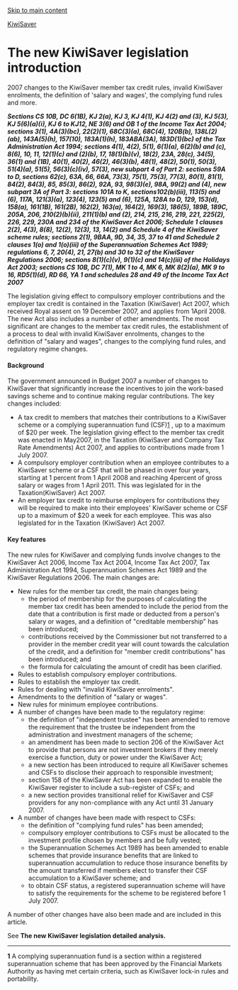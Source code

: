 [Skip to main content](#main-content-tt)

[KiwiSaver](/new-legislation/act-articles/kiwisaver "KiwiSaver")

The new KiwiSaver legislation introduction
==========================================

2007 changes to the KiwiSaver member tax credit rules, invalid KiwiSaver enrolments, the definition of 'salary and wages', the complying fund rules and more.

**_Sections CS 10B, DC 6(1B), KJ 2(a), KJ 3, KJ 4(1), KJ 4(2) and (3), KJ 5(3), KJ 5(6)(a)(i), KJ 6 to KJ12, NE 3(6) and OB 1 of the Income Tax Act 2004; sections 3(1), 4A(3)(bc), 22(2)(1), 68C(3)(a), 68C(4), 120B(b), 138L(2)(ab), 143A(5)(h), 157(10), 183A(1)(h), 183ABA(3A), 183D(1)(bc) of the Tax Administration Act 1994; sections 4(1), 4(2), 5(1), 6(1)(a), 6(2)(b) and (c), 8(6), 10, 11, 12(1)(c) and (2)(b), 17, 18(1)(b)(v), 18(2), 23A, 28(c), 34(5), 36(1) and (1B), 40(1), 40(2), 46(2), 46(3)(b), 48(1), 48(2), 50(1), 50(3), 51(4)(a), 51(5), 56(3)(c)(iv), 57(3), new subpart 4 of Part 2: sections 59A to D, sections 62(c), 63A, 66, 66A, 73(3), 75(1), 75(3), 77(3), 80(1), 81(1), 84(2), 84(3), 85, 85(3), 86(2), 92A, 93, 98(3)(e), 98A, 99(2) and (4), new subpart 3A of Part 3: sections 101A to K, sections102(b)(iii), 113(5) and (6), 117A, 121(3)(a), 123(4), 123(5) and (6), 125A, 128A to D, 129, 153(d), 158(a), 161(1B), 161(2B), 162(2), 163(a), 164(2), 169(3), 186(5), 189B, 189C, 205A, 206, 210(2)(b)(ii), 211(1)(b) and (2), 214, 215, 216, 219, 221, 225(2), 226, 229, 230A and 234 of the KiwiSaver Act 2006; Schedule 1 clauses 2(2), 4(3), 8(8), 12(2), 12(3), 13, 14(2) and Schedule 4 of the KiwiSaver scheme rules; sections 2(1), 9BAA, 9D, 34, 35, 37 to 41 and Schedule 2 clauses 1(o) and 1(o)(iii) of the Superannuation Schemes Act 1989; regulations 6, 7, 20(4), 21, 27(b) and 30 to 32 of the KiwiSaver Regulations 2006; sections 8(1)(c)(v), 9(1)(c) and 14(c)(iii) of the Holidays Act 2003; sections CS 10B, DC 7(1), MK 1 to 4, MK 6, MK 8(2)(a), MK 9 to 16, RD5(1)(d), RD 66, YA 1 and schedules 28 and 49 of the Income Tax Act 2007_**

The legislation giving effect to compulsory employer contributions and the employer tax credit is contained in the Taxation (KiwiSaver) Act 2007, which received Royal assent on 19 December 2007, and applies from 1April 2008. The new Act also includes a number of other amendments. The most significant are changes to the member tax credit rules, the establishment of a process to deal with invalid KiwiSaver enrolments, changes to the definition of "salary and wages", changes to the complying fund rules, and regulatory regime changes.

#### Background

The government announced in Budget 2007 a number of changes to KiwiSaver that significantly increase the incentives to join the work-based savings scheme and to continue making regular contributions. The key changes included:

*   A tax credit to members that matches their contributions to a KiwiSaver scheme or a complying superannuation fund (CSF)[1](#01)
    , up to a maximum of $20 per week. The legislation giving effect to the member tax credit was enacted in May2007, in the Taxation (KiwiSaver and Company Tax Rate Amendments) Act 2007, and applies to contributions made from 1 July 2007.
*   A compulsory employer contribution when an employee contributes to a KiwiSaver scheme or a CSF that will be phased in over four years, starting at 1 percent from 1 April 2008 and reaching 4percent of gross salary or wages from 1 April 2011. This was legislated for in the Taxation(KiwiSaver) Act 2007.
*   An employer tax credit to reimburse employers for contributions they will be required to make into their employees' KiwiSaver scheme or CSF up to a maximum of $20 a week for each employee. This was also legislated for in the Taxation (KiwiSaver) Act 2007.

#### Key features

The new rules for KiwiSaver and complying funds involve changes to the KiwiSaver Act 2006, Income Tax Act 2004, Income Tax Act 2007, Tax Administration Act 1994, Superannuation Schemes Act 1989 and the KiwiSaver Regulations 2006. The main changes are:

*   New rules for the member tax credit, the main changes being:
    *   the period of membership for the purposes of calculating the member tax credit has been amended to include the period from the date that a contribution is first made or deducted from a person's salary or wages, and a definition of "creditable membership" has been introduced;
    *   contributions received by the Commissioner but not transferred to a provider in the member credit year will count towards the calculation of the credit, and a definition for "member credit contributions" has been introduced; and
    *   the formula for calculating the amount of credit has been clarified.
*   Rules to establish compulsory employer contributions.
*   Rules to establish the employer tax credit.
*   Rules for dealing with "invalid KiwiSaver enrolments".
*   Amendments to the definition of "salary or wages".
*   New rules for minimum employee contributions.
*   A number of changes have been made to the regulatory regime:
    *   the definition of "independent trustee" has been amended to remove the requirement that the trustee be independent from the administration and investment managers of the scheme;
    *   an amendment has been made to section 206 of the KiwiSaver Act to provide that persons are not investment brokers if they merely exercise a function, duty or power under the KiwiSaver Act;
    *   a new section has been introduced to require all KiwiSaver schemes and CSFs to disclose their approach to responsible investment;
    *   section 158 of the KiwiSaver Act has been expanded to enable the KiwiSaver register to include a sub-register of CSFs; and
    *   a new section provides transitional relief for KiwiSaver and CSF providers for any non-compliance with any Act until 31 January 2007.
*   A number of changes have been made with respect to CSFs:
    *   the definition of "complying fund rules" has been amended;
    *   compulsory employer contributions to CSFs must be allocated to the investment profile chosen by members and be fully vested;
    *   the Superannuation Schemes Act 1989 has been amended to enable schemes that provide insurance benefits that are linked to superannuation accumulation to reduce those insurance benefits by the amount transferred if members elect to transfer their CSF accumulation to a KiwiSaver scheme; and
    *   to obtain CSF status, a registered superannuation scheme will have to satisfy the requirements for the scheme to be registered before 1 July 2007.

A number of other changes have also been made and are included in this article.

See **The new KiwiSaver legislation detailed analysis.**

* * *

**1** A complying superannuation fund is a section within a registered superannuation scheme that has been approved by the Financial Markets Authority as having met certain criteria, such as KiwiSaver lock-in rules and portability.